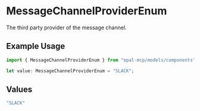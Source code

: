 # MessageChannelProviderEnum

The third party provider of the message channel.

## Example Usage

```typescript
import { MessageChannelProviderEnum } from "opal-mcp/models/components";

let value: MessageChannelProviderEnum = "SLACK";
```

## Values

```typescript
"SLACK"
```